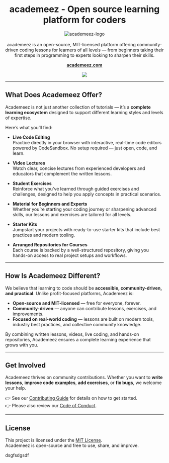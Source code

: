 <h1 align="center">academeez - Open source learning platform for coders</h1>

<p align="center">
  <img src="https://www.academeez.com/_astro/logo-light.BUToeAsh_A0IIg.svg" alt="academeez-logo"/>
  <br>
  <br>
  academeez is an open-source, MIT-licensed platform offering community-driven coding lessons for learners of all levels — from beginners taking their first steps in programming to experts looking to sharpen their skills.
</p>

<p align="center">
  <a href="https://www.academeez.com"><strong>academeez.com</strong></a>
  <br>
</p>

<p align="center">
  <a href="https://codecov.io/github/ywarezk/academeez" >
    <img src="https://codecov.io/github/ywarezk/academeez/graph/badge.svg?token=HWFK0337XR"/>
  </a>
</p>

<hr>

## What Does Academeez Offer?

Academeez is not just another collection of tutorials — it’s a **complete learning ecosystem** designed to support different learning styles and levels of expertise.  

Here’s what you’ll find:

- **Live Code Editing**  
  Practice directly in your browser with interactive, real-time code editors powered by CodeSandbox. No setup required — just open, code, and learn.

- **Video Lectures**  
  Watch clear, concise lectures from experienced developers and educators that complement the written lessons.

- **Student Exercises**  
  Reinforce what you’ve learned through guided exercises and challenges, designed to help you apply concepts in practical scenarios.

- **Material for Beginners and Experts**  
  Whether you’re starting your coding journey or sharpening advanced skills, our lessons and exercises are tailored for all levels.

- **Starter Kits**  
  Jumpstart your projects with ready-to-use starter kits that include best practices and modern tooling.

- **Arranged Repositories for Courses**  
  Each course is backed by a well-structured repository, giving you hands-on access to real project setups and workflows.

---

## How Is Academeez Different?

We believe that learning to code should be **accessible, community-driven, and practical**. Unlike profit-focused platforms, Academeez is:

- **Open-source and MIT-licensed** — free for everyone, forever.  
- **Community-driven** — anyone can contribute lessons, exercises, and improvements.  
- **Focused on real-world coding** — lessons are built on modern tools, industry best practices, and collective community knowledge.  

By combining written lessons, videos, live coding, and hands-on repositories, Academeez ensures a complete learning experience that grows with you.

---

## Get Involved

Academeez thrives on community contributions. Whether you want to **write lessons**, **improve code examples**, **add exercises**, or **fix bugs**, we welcome your help.  

👉 See our [Contributing Guide](CONTRIBUTING.md) for details on how to get started.  
👉 Please also review our [Code of Conduct](CODE_OF_CONDUCT.md).  

---

## License

This project is licensed under the [MIT License](LICENSE).  
Academeez is open-source and free to use, share, and improve.


dsgfsdgsdf